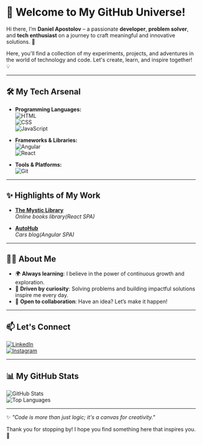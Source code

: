 # 🌌 Welcome to My GitHub Universe!  

Hi there, I’m **Daniel Apostolov** – a passionate **developer**, **problem solver**, and **tech enthusiast** on a journey to craft meaningful and innovative solutions. 🚀  

Here, you'll find a collection of my experiments, projects, and adventures in the world of technology and code. Let's create, learn, and inspire together! 💡  

---

## 🛠️ My Tech Arsenal  

- **Programming Languages:**  
  ![HTML](https://img.shields.io/badge/-HTML5-E34F26?logo=html5&logoColor=white&style=for-the-badge)  
  ![CSS](https://img.shields.io/badge/-CSS3-1572B6?logo=css3&logoColor=white&style=for-the-badge)  
  ![JavaScript](https://img.shields.io/badge/-JavaScript-F7DF1E?logo=javascript&logoColor=black&style=for-the-badge)  

- **Frameworks & Libraries:**  
  ![Angular](https://img.shields.io/badge/-Angular-DD0031?logo=angular&logoColor=white&style=for-the-badge)  
  ![React](https://img.shields.io/badge/-React-61DAFB?logo=react&logoColor=black&style=for-the-badge)  

- **Tools & Platforms:**  
  ![Git](https://img.shields.io/badge/-Git-F05032?logo=git&logoColor=white&style=for-the-badge)  

---

## ✨ Highlights of My Work  

- **[The Mystic Library](https://github.com/danielapostolov/The-Mystic-Library.git)**  
  *Online books library(React SPA)*  

- **[AutoHub](https://github.com/danielapostolov/AutoHub.git)**  
  *Cars blog(Angular SPA)*  

---

## 👩‍🚀 About Me  

- 🌍 **Always learning**: I believe in the power of continuous growth and exploration.  
- 🎯 **Driven by curiosity**: Solving problems and building impactful solutions inspire me every day.  
- 🤝 **Open to collaboration**: Have an idea? Let’s make it happen!  

---

## 📫 Let's Connect  

[![LinkedIn](https://img.shields.io/badge/-LinkedIn-0A66C2?logo=linkedin&logoColor=white&style=for-the-badge)](https://www.linkedin.com/in/daniel-apostolov-4a78132a7?utm_source=share&utm_campaign=share_via&utm_content=profile&utm_medium=android_app)  
[![Instagram](https://img.shields.io/badge/-Instagram-E4405F?logo=instagram&logoColor=white&style=for-the-badge)](https://www.instagram.com/apostolov3?igsh=MWtrNWRzbnZ6eWM4ZQ==)

---

## 📊 My GitHub Stats  

![GitHub Stats](https://github-readme-stats.vercel.app/api?username=your-username&show_icons=true&theme=dracula)  
![Top Languages](https://github-readme-stats.vercel.app/api/top-langs/?username=your-username&layout=compact&theme=dracula)  

---

✨ *"Code is more than just logic; it's a canvas for creativity."*  

Thank you for stopping by! I hope you find something here that inspires you. 💫  
